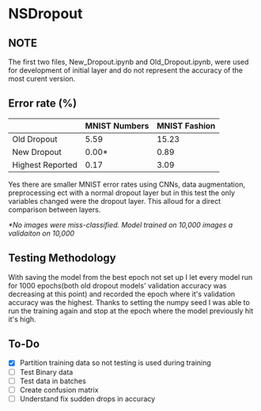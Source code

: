 # NSDropout

## NOTE ##
The first two files, New_Dropout.ipynb and Old_Dropout.ipynb, were used for development of initial layer and do not represent the accuracy of the most curent version.

## Error rate (%) ##
   &#xfeff;      | MNIST Numbers | MNIST Fashion
-------------    | ------------- | -------------
Old Dropout      | 5.59          | 15.23
New Dropout      | 0.00*         | 0.89
Highest Reported | 0.17          | 3.09

Yes there are smaller MNIST error rates using CNNs, data augmentation, preprocessing ect with a normal dropout layer but in this test the only variables changed were the dropout layer. This alloud for a direct comparison between layers.

 _*No images were miss-classified. Model trained on 10,000 images a validaiton on 10,000_

## Testing Methodology ##

With saving the model from the best epoch not set up I let every model run for 1000 epochs(both old dropout models' validation accuracy was decreasing at this point) and recorded the epoch where it's validation accuracy was the highest. Thanks to setting the numpy seed I was able to run the training again and stop at the epoch where the model previously hit it's high.

## To-Do ##

- [X] Partition training data so not testing is used during training
- [ ] Test Binary data
- [ ] Test data in batches
- [ ] Create confusion matrix
- [ ] Understand fix sudden drops in accuracy
